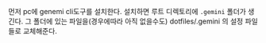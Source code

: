 먼저 pc에 genemi cli도구를 설치한다.
설치하면 루트 디렉토리에 `.gemini` 폴더가 생긴다.
그 폴더에 있는 파일을(경우에따라 아직 없을수도) dotfiles/.gemini 의 설정 파일들로 교체해준다.
